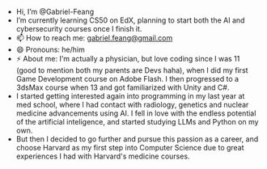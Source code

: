 - Hi, I’m @Gabriel-Feang
- I’m currently learning CS50 on EdX, planning to start both the AI and cybersecurity courses once I finish it.
- 📫 How to reach me: gabriel.feang@gmail.com
- 😄 Pronouns: he/him
- ⚡ About me: I'm actually a physician, but love coding since I was 11 (good to mention both my parents are Devs haha), when I did my first Game Development course on Adobe Flash. I then progressed to a 3dsMax course when 13 and got familiarized with Unity and C#.
- I started getting interested again into programming in my last year at med school, where I had contact with radiology, genetics and nuclear medicine advancements using AI. I fell in love with the endless potential of the artificial inteligence, and started studying LLMs and Python on my own.
- But then I decided to go further and pursue this passion as a career, and choose Harvard as my first step into Computer Science due to great experiences I had with Harvard's medicine courses.

<!---
Gabriel-Feang/Gabriel-Feang is a ✨ special ✨ repository because its `README.md` (this file) appears on your GitHub profile.
You can click the Preview link to take a look at your changes.
--->
